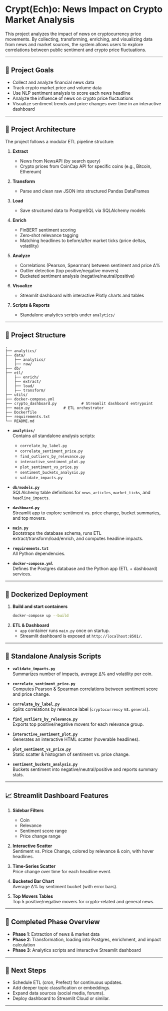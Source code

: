 # Crypt(Ech)o: News Impact on Crypto Market Analysis

This project analyzes the impact of news on cryptocurrency price movements. By collecting, transforming, enriching, and visualizing data from news and market sources, the system allows users to explore correlations between public sentiment and crypto price fluctuations.

---

## 🚀 Project Goals

- Collect and analyze financial news data  
- Track crypto market price and volume data  
- Use NLP sentiment analysis to score each news headline  
- Analyze the influence of news on crypto price fluctuations  
- Visualize sentiment trends and price changes over time in an interactive dashboard

---

## 🧱 Project Architecture

The project follows a modular ETL pipeline structure:

1. **Extract**  
   - News from NewsAPI (by search query)  
   - Crypto prices from CoinCap API for specific coins (e.g., Bitcoin, Ethereum)  

2. **Transform**  
   - Parse and clean raw JSON into structured Pandas DataFrames  

3. **Load**  
   - Save structured data to PostgreSQL via SQLAlchemy models  

4. **Enrich**  
   - FinBERT sentiment scoring  
   - Zero‐shot relevance tagging 
   - Matching headlines to before/after market ticks (price deltas, volatility)  

5. **Analyze**  
   - Correlations (Pearson, Spearman) between sentiment and price Δ%  
   - Outlier detection (top positive/negative movers)  
   - Bucketed sentiment analysis (negative/neutral/positive)  

6. **Visualize**  
   - Streamlit dashboard with interactive Plotly charts and tables  

7. **Scripts & Reports**  
   - Standalone analytics scripts under `analytics/`  

---

## 📂 Project Structure

```
.
├── analytics/
├── data/
│   ├── analytics/
│   ├── raw/
├── db/
├── etl/
│   ├── enrich/
│   ├── extract/
│   ├── load/
│   ├── transform/
├── utils/
├── docker-compose.yml
├── crypto_dashboard.py           # Streamlit dashboard entrypoint
├── main.py               # ETL orchestrator
├── Dockerfile
├── requirements.txt
└── README.md
```

- **`analytics/`**  
  Contains all standalone analysis scripts:
  - `correlate_by_label.py`  
  - `correlate_sentiment_price.py`  
  - `find_outliers_by_relevance.py`  
  - `interactive_sentiment_plot.py`  
  - `plot_sentiment_vs_price.py`  
  - `sentiment_buckets_analysis.py`  
  - `validate_impacts.py`  

- **`db/models.py`**  
  SQLAlchemy table definitions for `news_articles`, `market_ticks`, and `headline_impacts`.

- **`dashboard.py`**  
  Streamlit app to explore sentiment vs. price change, bucket summaries, and top movers.

- **`main.py`**  
  Bootstraps the database schema, runs ETL extract/transform/load/enrich, and computes headline impacts.

- **`requirements.txt`**  
  All Python dependencies.

- **`docker-compose.yml`**  
  Defines the Postgres database and the Python app (ETL + dashboard) services.

---

## 🐳 Dockerized Deployment

1. **Build and start containers**  
   ```bash
   docker-compose up --build
   ```
2. **ETL & Dashboard**  
   - `app` container runs `main.py` once on startup.  
   - Streamlit dashboard is exposed at `http://localhost:8501/`.

---

## 🧪 Standalone Analysis Scripts

- **`validate_impacts.py`**  
  Summarizes number of impacts, average Δ% and volatility per coin.

- **`correlate_sentiment_price.py`**  
  Computes Pearson & Spearman correlations between sentiment score and price change.

- **`correlate_by_label.py`**  
  Splits correlations by relevance label (`cryptocurrency` vs. `general`).

- **`find_outliers_by_relevance.py`**  
  Exports top positive/negative movers for each relevance group.

- **`interactive_sentiment_plot.py`**  
  Generates an interactive HTML scatter (hoverable headlines).

- **`plot_sentiment_vs_price.py`**  
  Static scatter & histogram of sentiment vs. price change.

- **`sentiment_buckets_analysis.py`**  
  Buckets sentiment into negative/neutral/positive and reports summary stats.

---

## 📈 Streamlit Dashboard Features

1. **Sidebar Filters**  
   - Coin  
   - Relevance   
   - Sentiment score range  
   - Price change range  

2. **Interactive Scatter**  
   Sentiment vs. Price Change, colored by relevance & coin, with hover headlines.

3. **Time-Series Scatter**  
   Price change over time for each headline event.

4. **Bucketed Bar Chart**  
   Average Δ% by sentiment bucket (with error bars).

5. **Top Movers Tables**  
   Top 5 positive/negative movers for crypto-related and general news.

---

## 📌 Completed Phase Overview

- **Phase 1**: Extraction of news & market data  
- **Phase 2**: Transformation, loading into Postgres, enrichment, and impact calculation  
- **Phase 3**: Analytics scripts and interactive Streamlit dashboard  

---

## 🔮 Next Steps

- Schedule ETL (cron, Prefect) for continuous updates.  
- Add deeper topic classification or embeddings.  
- Expand data sources (social media, forums).  
- Deploy dashboard to Streamlit Cloud or similar.  

---

